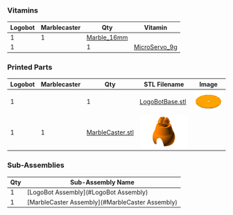 ### Vitamins

Logobot | Marblecaster |  Qty | Vitamin
--- | --- |  --- | --- 
  | 1|  1  | [Marble_16mm](../vitamins/Marble.scad)
 1|  |  1  | [MicroServo_9g](../vitamins/MicroServo.scad)

### Printed Parts

Logobot | Marblecaster |  Qty | STL Filename | Image
--- | --- |  --- | --- | ---
 1|  |  1  | [LogoBotBase.stl](../stl/LogoBotBase.stl) | ![](../images/LogoBotBase_STL.png)
  | 1|  1  | [MarbleCaster.stl](../stl/MarbleCaster.stl) | ![](../images/MarbleCaster_STL.png)

### Sub-Assemblies

Qty | Sub-Assembly Name
--- | ---
  1 | [LogoBot Assembly](#LogoBot Assembly)
  1 | [MarbleCaster Assembly](#MarbleCaster Assembly)

